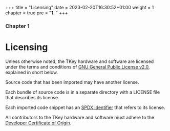 +++
title = "Licensing"
date = 2023-02-20T16:30:52+01:00
weight = 1
chapter = true
pre = "<b>1. </b>"
+++

### Chapter 1

# Licensing
Unless otherwise noted, the TKey hardware and software are licensed under the terms and conditions of [GNU General Public License v2.0](https://www.gnu.org/licenses/old-licenses/gpl-2.0.html), explained in short below.

Source code that has been imported may have another license.

Each bundle of source code is in a separate directory with a LICENSE file that describes its license.

Each imported code snippet has an [SPDX identifier](https://spdx.org/licenses/) that refers to its license.

All contributors to the TKey hardware and software must adhere to the [Developer Certificate of Origin](https://developercertificate.org/).
